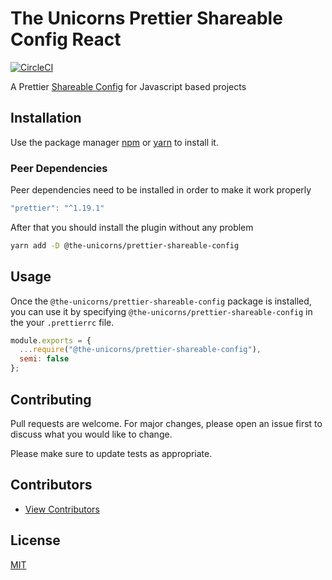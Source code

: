 # The Unicorns Prettier Shareable Config React

[![CircleCI](https://circleci.com/gh/the-unicorns/prettier-shareable-config.svg?style=svg)](https://circleci.com/gh/the-unicorns/prettier-shareable-config)

A Prettier [Shareable Config](https://prettier.io/docs/en/configuration.html#sharing-configurations) for Javascript based projects

## Installation

Use the package manager [npm](https://www.npmjs.com) or [yarn](https://yarnpkg.com/) to install it.

### Peer Dependencies

Peer dependencies need to be installed in order to make it work properly

```javascript
"prettier": "^1.19.1"
```

After that you should install the plugin without any problem

```bash
yarn add -D @the-unicorns/prettier-shareable-config
```

## Usage

Once the `@the-unicorns/prettier-shareable-config` package is installed, you can use it by specifying `@the-unicorns/prettier-shareable-config` in the your `.prettierrc` file.

```js
module.exports = {
  ...require("@the-unicorns/prettier-shareable-config"),
  semi: false
};
```

## Contributing

Pull requests are welcome. For major changes, please open an issue first to discuss what you would like to change.

Please make sure to update tests as appropriate.

## Contributors

- [View Contributors](https://github.com/the-unicorns/prettier-shareable-config/graphs/contributors)

## License

[MIT](https://choosealicense.com/licenses/mit/)
